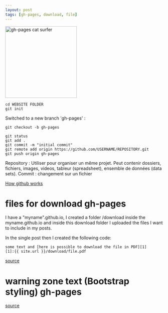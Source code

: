```yaml
---
layout: post
tags: [gh-pages, download, file]
---
```

<img src="https://cdn.steemitimages.com/DQmNUciKDoDezsejwdDZfGhHkcNLWAVsmgEQ3LtFe26gqTE/surftocat.png" height="228" alt="gh-pages cat surfer">

```
cd WEBSITE FOLDER
git init
```
Switched to a new branch 'gh-pages' :
```
git checkout -b gh-pages
```
```
git status
git add .
git commit -m "initial commit"
git remote add origin https://github.com/USERNAME/REPOSITORY.git
git push origin gh-pages
```
Repository : Utiliser pour organiser un même projet. Peut contenir dossiers, fichiers, images, videos, tableur (spreadsheet), ensemble de données (data sets).
Commit : changement sur un fichier

[How github works](https://guides.github.com/activities/hello-world/)

# files for download gh-pages

I have a "myname".github.io, I created a folder /download inside the myname.github.io and inside this download folder I uploaded the files I want to include in my posts.

In the single post then I created the following code:
```
some text and [here is possible to download the file in PDF][1]
[1]:{{ site.url }}/download/file.pdf
```

[source](https://stackoverflow.com/questions/32673993/how-do-i-provide-files-for-download)

# warning zone text (Bootstrap styling) gh-pages

[source](https://idratherbewriting.com/documentation-theme-jekyll/mydoc_alerts.html)
